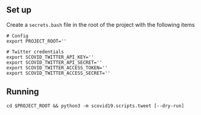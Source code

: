 ## Set up

Create a `secrets.bash` file in the root of the project with the following items
```
# Config
export PROJECT_ROOT=''

# Twitter credentials
export SCOVID_TWITTER_API_KEY=''
export SCOVID_TWITTER_API_SECRET=''
export SCOVID_TWITTER_ACCESS_TOKEN=''
export SCOVID_TWITTER_ACCESS_SECRET=''
```

## Running
```
cd $PROJECT_ROOT && python3 -m scovid19.scripts.tweet [--dry-run]
```
